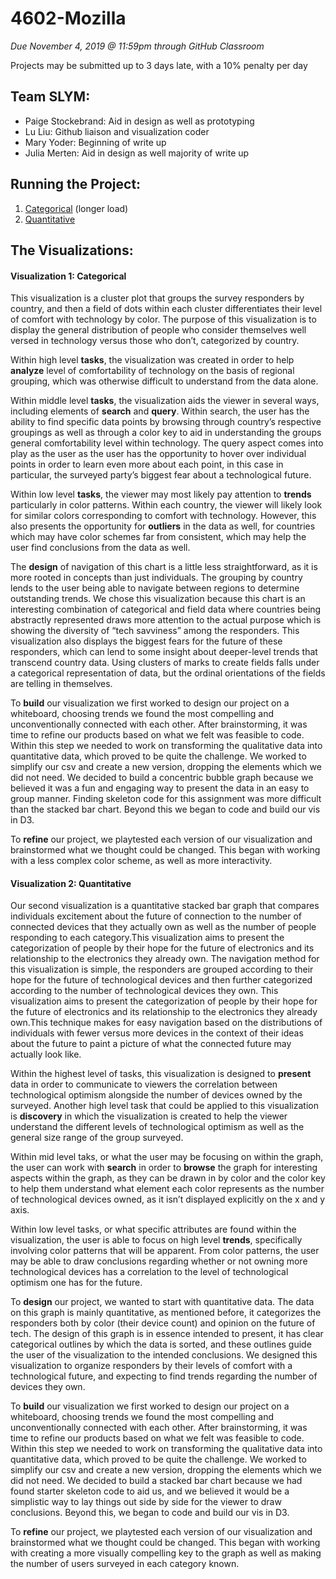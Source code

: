 # 4602-Mozilla
*Due November 4, 2019 @ 11:59pm through GitHub Classroom*

Projects may be submitted up to 3 days late, with a 10% penalty per day
## Team SLYM:
<ul>
  <li>Paige Stockebrand: Aid in design as well as prototyping</li>
  <li>Lu Liu: Github liaison and visualization coder</li>
  <li>Mary Yoder: Beginning of write up</li>
  <li>Julia Merten: Aid in design as well majority of write up</li>
</ul>

## Running the Project:
<ol>
  <li><a href="https://info-4602-5602.github.io/project-1-mozilla-slym/d3/categorical.html" target="_blank">Categorical</a> (longer load)</li>
  <li><a href="https://info-4602-5602.github.io/project-1-mozilla-slym/d3/quantitative.html" target="_blank">Quantitative</a></li>
</ol>

## The Visualizations:
#### Visualization 1: Categorical
This visualization is a cluster plot that groups the survey responders by country, and then a field of dots within each cluster differentiates their level of comfort with technology by color. The purpose of this visualization is to display the general distribution of people who consider themselves well versed in technology versus those who don’t, categorized by country. 

Within high level __tasks__, the visualization was created in order to help __analyze__ level of comfortability of technology on the basis of regional grouping, which was otherwise difficult to understand from the data alone. 

Within middle level __tasks__, the visualization aids the viewer in several ways, including elements of __search__ and __query__. Within search, the user has the ability to find specific data points by browsing through country’s respective groupings as well as through a color key to aid in understanding the groups general comfortability level within technology. The query aspect comes into play as the user as the user has the opportunity to hover over individual points in order to learn even more about each point, in this case in particular, the surveyed party’s biggest fear about a technological future. 

Within low level __tasks__, the viewer may most likely pay attention to __trends__ particularly in color patterns. Within each country, the viewer will likely look for similar colors corresponding to comfort with technology. However, this also presents the opportunity for __outliers__ in the data as well, for countries which may have color schemes far from consistent, which may help the user find conclusions from the data as well.

The __design__ of navigation of this chart is a little less straightforward, as it is more rooted in concepts than just individuals. The grouping by country lends to the user being able to navigate between regions to determine outstanding trends. We chose this visualization because this chart is an interesting combination of categorical and field data where countries being abstractly represented draws more attention to the actual purpose which is showing the diversity of “tech savviness” among the responders. This visualization also displays the biggest fears for the future of these responders, which can lend to some insight about deeper-level trends that transcend country data. Using clusters of marks to create fields falls under a categorical representation of data, but the ordinal orientations of the fields are telling in themselves. 

To __build__ our visualization we first worked to design our project on a whiteboard, choosing trends we found the most compelling and unconventionally connected with each other. After brainstorming, it was time to refine our products based on what we felt was feasible to code.  Within this step we needed to work on transforming the qualitative data into quantitative data, which proved to be quite the challenge. We worked to simplify our csv and create a new version, dropping the elements which we did not need. We decided to build a concentric bubble graph because we believed it was a fun and engaging way to present the data in an easy to group manner. Finding skeleton code for this assignment was more difficult than the stacked bar chart. Beyond this we began to code and build our vis in D3.

To __refine__ our project, we playtested each version of our visualization and brainstormed what we thought could be changed. This began with working with a less complex color scheme, as well as more interactivity. 


#### Visualization 2: Quantitative
Our second visualization is a quantitative stacked bar graph that compares individuals excitement about the future of connection to the number of connected devices that they actually own as well as the number of people responding to each category.This visualization aims to present the categorization of people by their hope for the future of electronics and its relationship to the electronics they already own. The navigation method for this visualization is simple, the responders are grouped according to their hope for the future of technological devices and then further categorized according to the number of technological devices they own. This visualization aims to present the categorization of people by their hope for the future of electronics and its relationship to the electronics they already own.This technique makes for easy navigation based on the distributions of individuals with fewer versus more devices in the context of their ideas about the future to paint a picture of what the connected future may actually look like. 

Within the highest level of tasks, this visualization is designed to __present__ data in order to communicate to viewers the correlation between technological optimism alongside the number of devices owned by the surveyed. Another high level task that could be applied to this visualization is __discovery__ in which the visualization is created to help the viewer understand the different levels of technological optimism as well as the general size range of the group surveyed.

Within mid level taks, or what the user may be focusing on within the graph, the user can work with __search__ in order to __browse__ the graph for interesting aspects within the graph, as they can be drawn in by color and the color key to help them understand what element each color represents as the number of technological devices owned, as it isn’t displayed explicitly on the x and y axis. 

Within low level tasks, or what specific attributes are found within the visualization, the user is able to focus on high level __trends__, specifically involving color patterns that will be apparent. From color patterns, the user may be able to draw conclusions regarding whether or not owning more technological devices has a correlation to the level of technological optimism one has for the future. 

To __design__ our project, we wanted to start with quantitative data. The data on this graph is mainly quantitative, as mentioned before, it categorizes the responders both by color (their device count) and opinion on the future of tech. The design of this graph is in essence intended to present, it has clear categorical outlines by which the data is sorted, and these outlines guide the user of the visualization to the intended conclusions. We designed this visualization to organize responders by their levels of comfort with a technological future, and expecting to find trends regarding the number of devices they own.

To __build__ our visualization we first worked to design our project on a whiteboard, choosing trends we found the most compelling and unconventionally connected with each other. After brainstorming, it was time to refine our products based on what we felt was feasible to code. Within this step we needed to work on transforming the qualitative data into quantitative data, which proved to be quite the challenge. We worked to simplify our csv and create a new version, dropping the elements which we did not need. We decided to build a stacked bar chart because we had found starter skeleton code to aid us, and we believed it would be a simplistic way to lay things out side by side for the viewer to draw  conclusions. Beyond this, we began to code and build our vis in D3. 

To __refine__ our project, we playtested each version of our visualization and brainstormed what we thought could be changed. This began with working with creating a more visually compelling key to the graph as well as making the number of users surveyed in each category known.
